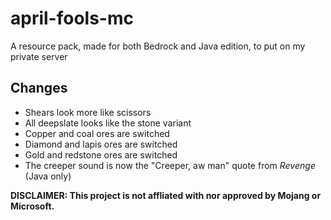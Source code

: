 # april-fools-mc
A resource pack, made for both Bedrock and Java edition, to put on my private server
## Changes
- Shears look more like scissors
- All deepslate looks like the stone variant
- Copper and coal ores are switched
- Diamond and lapis ores are switched
- Gold and redstone ores are switched
- The creeper sound is now the "Creeper, aw man" quote from *Revenge* (Java only)


**DISCLAIMER: This project is not affliated with nor approved by Mojang or Microsoft.**
